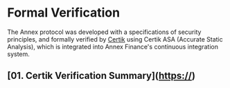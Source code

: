 # Formal Verification

The Annex protocol was developed with a specifications of security principles, and formally verified by [Certik](https://www.certik.org/) using Certik ASA \(Accurate Static Analysis\), which is integrated into Annex Finance's continuous integration system.

## \[01. Certik Verification Summary\]\([https://](https://www.certik.org/projects/annex)\)

